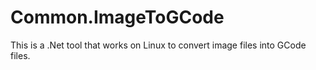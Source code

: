 # Common.ImageToGCode

This is a .Net tool that works on Linux to convert image files into GCode files.